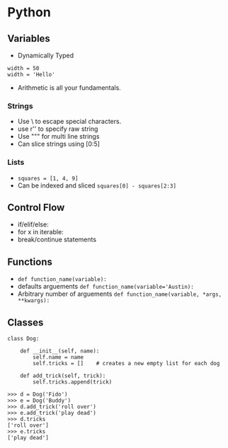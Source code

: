 # Python

## Variables
- Dynamically Typed
```
width = 50
width = 'Hello'
```
- Arithmetic is all your fundamentals.

### Strings
- Use \ to escape special characters.
- use r'' to specify raw string
- Use """ for multi line strings
- Can slice strings using [0:5]

### Lists
- ```squares = [1, 4, 9]```
- Can be indexed and sliced ```squares[0] - squares[2:3]```


## Control Flow
- if/elif/else:
- for x in iterable:
- break/continue statements

## Functions
- ```def function_name(variable):```
- defaults arguements ```def function_name(variable='Austin):```
- Arbitrary number of arguements ```def function_name(variable, *args, **kwargs):```

## Classes
```
class Dog:

    def __init__(self, name):
        self.name = name
        self.tricks = []    # creates a new empty list for each dog

    def add_trick(self, trick):
        self.tricks.append(trick)

>>> d = Dog('Fido')
>>> e = Dog('Buddy')
>>> d.add_trick('roll over')
>>> e.add_trick('play dead')
>>> d.tricks
['roll over']
>>> e.tricks
['play dead']
```